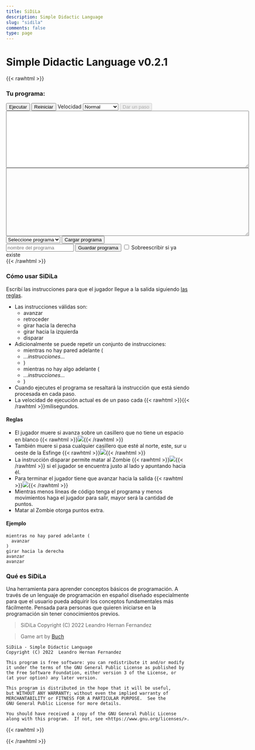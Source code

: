 ```yaml
---
title: SiDiLa
description: Simple Didactic Language
slug: "sidila"
comments: false
type: page
---
```


# Simple Didactic Language v0.2.1

{{< rawhtml >}}
<div id="container">
  <canvas id="canvas" class="canvas" width="256" height="256"></canvas>
</div>
<div id="message" class="message"></div>
<h3>Tu programa:</h3>
<div>
  <button id="run" class="sidila-button">Ejecutar</button>
  <button id="reset" class="sidila-button">Reiniciar</button> 
  <label for="periodSelector">Velocidad</label>
  <select id="periodSelector" class="sidila-button">
    <option value="0">Paso a paso</option>
    <option value="300">Lento</option>
    <option value="200" selected>Normal</option>
    <option value="50">Rápido</option>
  </select>
  <button id="step" class="sidila-button" disabled>Dar un paso</button> 
</div>
<textarea id="errorMessage" class="errorMessage" cols="80" rows="10">
</textarea>
<textarea id="sourceCode" class="sourceCode" cols="80" rows="12">
</textarea>
<div>
  <select id="loadFilename" class="sidila-button">
    <option value="">Seleccione programa</option>
  </select>
  <button id="load" class="sidila-button">Cargar programa</button>
</div>
<div>
  <input id="saveFilename" placeholder="nombre del programa" minlength="1" maxlength="20" class="sidila-button">
  <button id="save" class="sidila-button">Guardar programa</button>
  <input type="checkbox" id="saveOverwrite" value="overwrite">
  <label for="saveOverwrite">Sobreescribir si ya existe</label>
</div>
{{< /rawhtml >}}

### Cómo usar SiDiLa

Escribí las instrucciones para que el jugador llegue a la salida siguiendo [las reglas](#reglas).
- Las instrucciones válidas son:
  - avanzar
  - retroceder
  - girar hacia la derecha
  - girar hacia la izquierda
  - disparar
- Adicionalmente se puede repetir un conjunto de instrucciones:
  - mientras no hay pared adelante (
  - _...instrucciones..._
  - )
  - mientras no hay algo adelante (
  - _...instrucciones..._
  - )
- Cuando ejecutes el programa se resaltará la instrucción que está siendo procesada en cada paso.
- La velocidad de ejecución actual es de un paso cada {{< rawhtml >}}<span id="periodText"></span>{{< /rawhtml >}}milisegundos.

#### Reglas

- El jugador muere si avanza sobre un casillero que no tiene un espacio en blanco {{< rawhtml >}}<img src="/sidila/img/space.png" class="inline">{{< /rawhtml >}}
- También muere si pasa cualquier casillero que esté al norte, este, sur u oeste de la Esfinge {{< rawhtml >}}<img src="/sidila/img/sphinx.png" class="inline">{{< /rawhtml >}}
- La instrucción disparar permite matar al Zombie {{< rawhtml >}}<img src="/sidila/img/zombie.png" class="inline">{{< /rawhtml >}} si el jugador se encuentra justo al lado y apuntando hacia él.
- Para terminar el jugador tiene que avanzar hacia la salida {{< rawhtml >}}<img src="/sidila/img/exit.png" class="inline">{{< /rawhtml >}}
- Mientras menos líneas de código tenga el programa y menos movimientos haga el jugador para salir, mayor será la cantidad de puntos.
- Matar al Zombie otorga puntos extra.

#### Ejemplo

```
mientras no hay pared adelante (
  avanzar
)
girar hacia la derecha
avanzar
avanzar
```

### Qué es SiDiLa

Una herramienta para aprender conceptos básicos de programación.
A través de un lenguaje de programación en español diseñado especialmente para que el usuario pueda adquirir los conceptos fundamentales más fácilmente.
Pensada para personas que quieren iniciarse en la programación sin tener conocimientos previos.

> SiDiLa  Copyright (C) 2022  Leandro Hernan Fernandez

> Game art by [Buch](https://opengameart.org/users/buch)

```
SiDiLa - Simple Didactic Language
Copyright (C) 2022  Leandro Hernan Fernandez

This program is free software: you can redistribute it and/or modify
it under the terms of the GNU General Public License as published by
the Free Software Foundation, either version 3 of the License, or
(at your option) any later version.

This program is distributed in the hope that it will be useful,
but WITHOUT ANY WARRANTY; without even the implied warranty of
MERCHANTABILITY or FITNESS FOR A PARTICULAR PURPOSE.  See the
GNU General Public License for more details.

You should have received a copy of the GNU General Public License
along with this program.  If not, see <https://www.gnu.org/licenses/>.
```

{{< rawhtml >}}
<script type="text/javascript" src="/sidila/peg.js"></script>
<script type="text/javascript" src="/sidila/sidila.js"></script>
{{< /rawhtml >}}